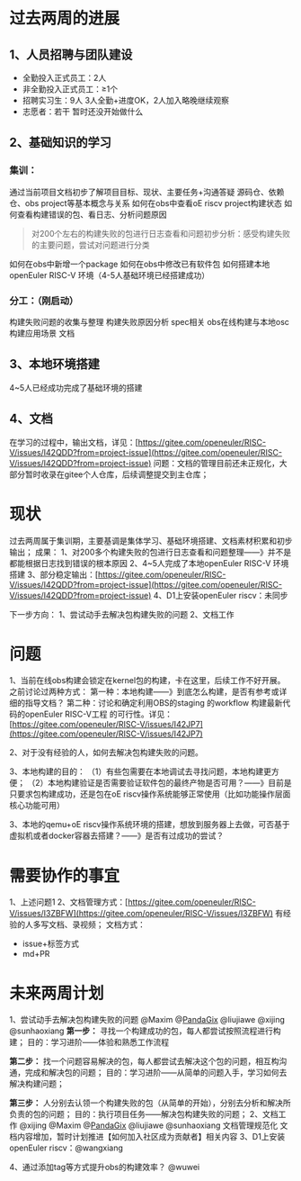 # 过去两周的进展

## 1、人员招聘与团队建设

- 全勤投入正式员工：2人
- 非全勤投入正式员工：≥1个
- 招聘实习生：9人   3人全勤+进度OK，2人加入略晚继续观察   
- 志愿者：若干   暂时还没开始做什么



## 2、基础知识的学习

### 集训：

通过当前项目文档初步了解项目目标、现状、主要任务+沟通答疑
源码仓、依赖仓、obs project等基本概念与关系
如何在obs中查看oE riscv project构建状态
如何查看构建错误的包、看日志、分析问题原因

> 对200个左右的构建失败的包进行日志查看和问题初步分析：感受构建失败的主要问题，尝试对问题进行分类

如何在obs中新增一个package
如何在obs中修改已有软件包
如何搭建本地openEuler RISC-V 环境（4-5人基础环境已经搭建成功）




### 分工：（刚启动）

构建失败问题的收集与整理
构建失败原因分析
spec相关
obs在线构建与本地osc构建应用场景
文档


## 3、本地环境搭建

4~5人已经成功完成了基础环境的搭建

## 4、文档

在学习的过程中，输出文档，详见：[https://gitee.com/openeuler/RISC-V/issues/I42QDD?from=project-issue](https://gitee.com/openeuler/RISC-V/issues/I42QDD?from=project-issue)
问题：文档的管理目前还未正规化，大部分暂时收录在gitee个人仓库，后续调整提交到主仓库；


# 现状

过去两周属于集训期，主要基调是集体学习、基础环境搭建、文档素材积累和初步输出；
成果：
1、对200多个构建失败的包进行日志查看和问题整理——》并不是都能根据日志找到错误的根本原因
2、4~5人完成了本地openEuler RISC-V 环境搭建
3、部分稳定输出：[https://gitee.com/openeuler/RISC-V/issues/I42QDD?from=project-issue](https://gitee.com/openeuler/RISC-V/issues/I42QDD?from=project-issue)
4、D1上安装openEuler riscv：未同步

下一步方向：
1、尝试动手去解决包构建失败的问题
2、文档工作

# 问题

1、当前在线obs构建会锁定在kernel包的构建，卡在这里，后续工作不好开展。之前讨论过两种方式：
第一种：本地构建——》到底怎么构建，是否有参考或详细的指导文档？
第二种：讨论和确定利用OBS的staging 的workflow 构建最新代码的openEuler RISC-V工程 的可行性。详见：[https://gitee.com/openeuler/RISC-V/issues/I42JP7](https://gitee.com/openeuler/RISC-V/issues/I42JP7)

2、对于没有经验的人，如何去解决包构建失败的问题。

3、本地构建的目的：
（1）有些包需要在本地调试去寻找问题，本地构建更方便；
（2）本地构建验证是否需要验证软件包的最终产物是否可用？——》目前是只要求包构建成功，还是包在oE riscv操作系统能够正常使用（比如功能操作层面核心功能可用）


3、本地的qemu+oE riscv操作系统环境的搭建，想放到服务器上去做，可否基于虚拟机或者docker容器去搭建？——》是否有过成功的尝试？

# 需要协作的事宜

1、上述问题1
2、文档管理方式：[https://gitee.com/openeuler/RISC-V/issues/I3ZBFW](https://gitee.com/openeuler/RISC-V/issues/I3ZBFW)
有经验的人多写文档、录视频；
文档方式：

   - issue+标签方式
   - md+PR



# 未来两周计划

1、尝试动手去解决包构建失败的问题  @Maxim @[PandaGix](https://gitee.com/pandagix) @liujiawe @xijing @sunhaoxiang
 **第一步：** 寻找一个构建成功的包，每人都尝试按照流程进行构建；
目的：学习进阶——体验和熟悉工作流程


 **第二步：**  找一个问题容易解决的包，每人都尝试去解决这个包的问题，相互构沟通，完成和解决包的问题；
目的：学习进阶——从简单的问题入手，学习如何去解决构建问题；

 **第三步：** 人分别去认领一个构建失败的包（从简单的开始），分别去分析和解决所负责的包的问题；
目的：执行项目任务——解决包构建失败的问题；
2、文档工作    @xijing  @Maxim @[PandaGix](https://gitee.com/pandagix) @liujiawe @sunhaoxiang
文档管理规范化
文档内容增加，暂时计划推进【如何加入社区成为贡献者】相关内容
3、D1上安装openEuler riscv：@wangxiang

4、通过添加tag等方式提升obs的构建效率？ @wuwei